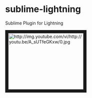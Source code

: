 sublime-lightning
============

Sublime Plugin for Lightning

<a href="http://www.youtube.com/watch?feature=player_embedded&v=http://youtu.be/A_sUTfeGKxw
" target="_blank"><img src="http://img.youtube.com/vi/http://youtu.be/A_sUTfeGKxw/0.jpg" 
alt="http://img.youtube.com/vi/http://youtu.be/A_sUTfeGKxw/0.jpg" width="240" height="180" border="10" /></a>
